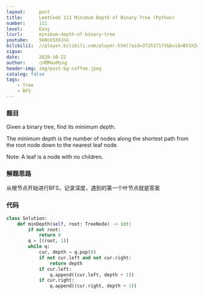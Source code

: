 ```yaml
---
layout:     post
title:      LeetCode 111 Minimum Depth of Binary Tree (Python)
number:     111
level:      Easy
lcurl:      minimum-depth-of-binary-tree
youtube:    5kNck5XXJnU
bilibili1:  //player.bilibili.com/player.html?aid=372527173&bvid=BV1XZ4y1G7xM&cid=248308341&page=1
xigua:      
date:       2020-10-22
author:     小明MaxMing
header-img: img/post-bg-coffee.jpeg
catalog: false
tags:
    - Tree
    - BFS
---
```


### 题目

Given a binary tree, find its minimum depth.

The minimum depth is the number of nodes along the shortest path from the root node down to the nearest leaf node.

Note: A leaf is a node with no children.

### 解题思路

从根节点开始进行BFS，记录深度，遇到的第一个叶节点就是答案

### 代码
```python
class Solution:
    def minDepth(self, root: TreeNode) -> int:
        if not root:
            return 0
        q = [(root, 1)]
        while q:
            cur, depth = q.pop(0)
            if not cur.left and not cur.right:
                return depth
            if cur.left:
                q.append((cur.left, depth + 1))
            if cur.right:
                q.append((cur.right, depth + 1))
```
